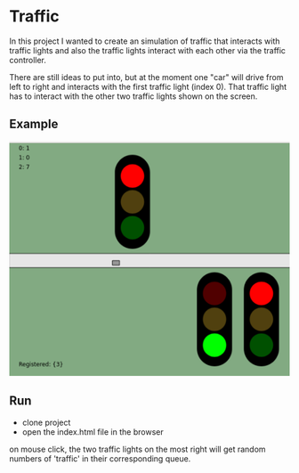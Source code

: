 # Traffic

In this project I wanted to create an simulation of traffic that interacts with traffic lights and also the traffic lights interact with each other via the traffic controller. 

There are still ideas to put into, but at the moment one "car" will drive from left to right and interacts with the first traffic light (index 0). That traffic light has to interact with the other two traffic lights shown on the screen. 

## Example
![alt text](./resources/example1.png)

## Run
 - clone project
 - open the index.html file in the browser
 
 on mouse click, the two traffic lights on the most right will get random numbers of 'traffic' in their corresponding queue.

